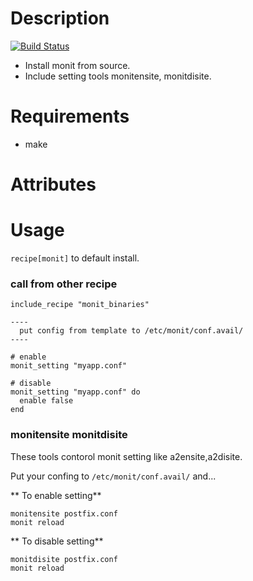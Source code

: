 Description
===========

[![Build Status](https://secure.travis-ci.org/higanworks-cookbooks/monit_binaries.png)](http://travis-ci.org/higanworks-cookbooks/monit_binaries)

* Install monit from source.
* Include setting tools monitensite, monitdisite.

Requirements
============

* make

Attributes
==========

Usage
=====

`recipe[monit]` to default install.

### call from other recipe

<pre><code>include_recipe "monit_binaries"

----
  put config from template to /etc/monit/conf.avail/
----

# enable
monit_setting "myapp.conf"

# disable
monit_setting "myapp.conf" do
  enable false
end
</code></pre>


### monitensite monitdisite

These tools contorol monit setting like a2ensite,a2disite.

Put your confing to `/etc/monit/conf.avail/` and...

** To enable setting**

    monitensite postfix.conf  
    monit reload

** To disable setting**

    monitdisite postfix.conf
    monit reload
